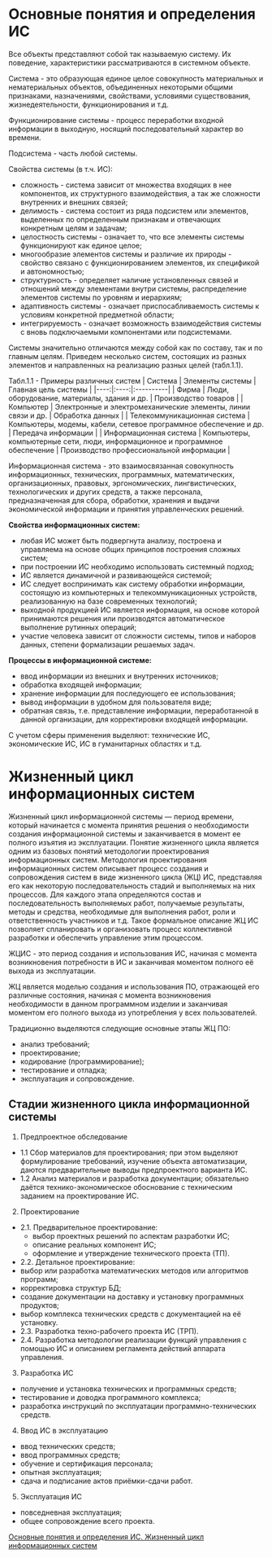 # Основные понятия и определения ИС

Все объекты представляют собой так называемую систему. Их поведение, характеристики рассматриваются в системном объекте.

Система - это образующая единое целое совокупность материальных и нематериальных объектов, объединенных некоторыми общими признаками, назначениями, свойствами, условиями существования, жизнедеятельности, функционирования и т.д.

Функционирование системы - процесс переработки входной информации в выходную, носящий последовательный характер во времени.

Подсистема - часть любой системы.

Свойства системы (в т.ч. ИС):
- сложность - система зависит от множества входящих в нее компонентов, их структурного взаимодействия, а так же сложности внутренних и внешних связей;
-  делимость - система состоит из ряда подсистем или элементов, выделенных по определенным признакам и отвечающих конкретным целям и задачам;
-  целостность системы - означает то, что все элементы системы функционируют как единое целое;
- многообразие элементов системы и различие их природы - свойство связано с функционированием элементов, их спецификой и автономностью;
-  структурность - определяет наличие установленных связей и отношений между элементами внутри системы, распределение элементов системы по уровням и иерархиям;
- адаптивность системы - означает приспосабливаемость системы к условиям конкретной предметной области;
- интегрируемость - означает возможность взаимодействия системы с вновь подключаемыми компонентами или подсистемами.

Системы значительно отличаются между собой как по составу, так и по главным целям. Приведем несколько систем, состоящих из разных элементов и направленных на реализацию разных целей (табл.1.1).

Табл.1.1 - Примеры различных систем
| Система |	Элементы системы |	Главная цель системы |
|----:|:----:|:----------|
| Фирма |	Люди, оборудование, материалы, здания и др. |	Производство товаров |
| Компьютер |	Электронные и электромеханические элементы, линии связи и др. |	Обработка данных |
| Телекоммуникационная система |	Компьютеры, модемы, кабели, сетевое программное обеспечение и др. | Передача информации |
| Информационная система |	Компьютеры, компьютерные сети, люди, информационное и программное обеспечение | 	Производство профессиональной информации |

Информационная система - это взаимосвязанная совокупность информационных, технических, программных, математических, организационных, правовых, эргономических, лингвистических, технологических и других средств, а также персонала, предназначенная для сбора, обработки, хранения и выдачи экономической информации и принятия управленческих решений.

**Свойства информационных систем:**

- любая ИС может быть подвергнута анализу, построена и управляема на основе общих принципов построения сложных систем;
- при построении ИС необходимо использовать системный подход;
- ИС является динамичной и развивающейся системой;
-  ИС следует воспринимать как систему обработки информации, состоящую из компьютерных и телекоммуникационных устройств, реализованную на базе современных технологий;
-  выходной продукцией ИС является информация, на основе которой принимаются решения или производятся автоматическое выполнение рутинных операций;
- участие человека зависит от сложности системы, типов и наборов данных, степени формализации решаемых задач.

**Процессы в информационной системе:**

-  ввод информации из внешних и внутренних источников;
-   обработка входящей информации;
-  хранение информации для последующего ее использования;
-  вывод информации в удобном для пользователя виде;
-  обратная связь, т.е. представление информации, переработанной в данной организации, для корректировки входящей информации.

С учетом сферы применения выделяют: технические ИС, экономические ИС, ИС в гуманитарных областях и т.д. 

# Жизненный цикл информационных систем

Жизненный цикл информационной системы — период времени, который начинается с момента принятия решения о необходимости создания информационной системы и заканчивается в момент ее полного изъятия из эксплуатации.
Понятие жизненного цикла является одним из базовых понятий методологии проектирования информационных систем.
Методология проектирования информационных систем описывает процесс создания и сопровождения систем в виде жизненного цикла (ЖЦ) ИС, представляя его как некоторую последовательность стадий и выполняемых на них процессов. Для каждого этапа определяются состав и последовательность выполняемых работ, получаемые результаты, методы и средства, необходимые для выполнения работ, роли и ответственность участников и т.д. Такое формальное описание ЖЦ ИС позволяет спланировать и организовать процесс коллективной разработки и обеспечить управление этим процессом.

ЖЦИС - это период создания и использования ИС, начиная с момента возникновения потребности в ИС и заканчивая моментом полного её выхода из эксплуатации.

ЖЦ является моделью создания и использования ПО, отражающей его различные состояния, начиная с момента возникновения необходимости в данном программном изделии и заканчивая моментом его полного выхода из употребления у всех пользователей.

Традиционно выделяются следующие основные этапы ЖЦ ПО:
-    анализ требований;
-    проектирование;
-    кодирование (программирование);
-    тестирование и отладка;
 -   эксплуатация и сопровождение.

## Стадии жизненного цикла информационной системы

1. Предпроектное обследование
- 1.1 Сбор материалов для проектирования; при этом выделяют формулирование требований, изучение объекта автоматизации, даются предварительные выводы предпроектного варианта ИС.
- 1.2 Анализ материалов и разработка документации; обязательно даётся технико-экономическое обоснование с техническим заданием на проектирование ИС.
2. Проектирование
- 2.1. Предварительное проектирование:
  -   выбор проектных решений по аспектам разработки ИС;
  -   описание реальных компонент ИС;
  -   оформление и утверждение технического проекта (ТП).
- 2.2. Детальное проектирование:
-   выбор или разработка математических методов или алгоритмов программ;
-   корректировка структур БД;
-   создание документации на доставку и установку программных продуктов;
-    выбор комплекса технических средств с документацией на её установку.
- 2.3. Разработка техно-рабочего проекта ИС (ТРП).
- 2.4. Разработка методологии реализации функций управления с помощью ИС и описанием регламента действий аппарата управления.
3. Разработка ИС
-  получение и установка технических и программных средств;
-   тестирование и доводка программного комплекса;
-   разработка инструкций по эксплуатации программно-технических средств.
4. Ввод ИС в эксплуатацию
-   ввод технических средств;
-    ввод программных средств;
-   обучение и сертификация персонала;
-   опытная эксплуатация;
-   сдача и подписание актов приёмки-сдачи работ.
5. Эксплуатация ИС
-   повседневная эксплуатация;
-  общее сопровождение всего проекта.


[Основные понятия и определения ИС. Жизненный цикл информационных систем](https://dzen.ru/media/smsnoadress/osnovnye-poniatiia-i-opredeleniia-is-jiznennyi-cikl-informacionnyh-sistem-5ecad7cd05b37e0f9803a164)
